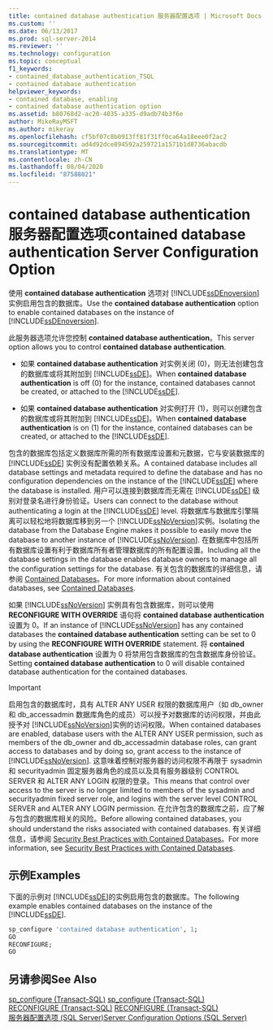 ```yaml
---
title: contained database authentication 服务器配置选项 | Microsoft Docs
ms.custom: ''
ms.date: 06/13/2017
ms.prod: sql-server-2014
ms.reviewer: ''
ms.technology: configuration
ms.topic: conceptual
f1_keywords:
- contained_database_authentication_TSQL
- contained database authentication
helpviewer_keywords:
- contained database, enabling
- contained database authentication option
ms.assetid: b80768d2-ac20-4035-a335-d9adb74b3f6e
author: MikeRayMSFT
ms.author: mikeray
ms.openlocfilehash: cf5bf07c8b0913ff81f31ff0ca64a18eee0f2ac2
ms.sourcegitcommit: ad4d92dce894592a259721a1571b1d8736abacdb
ms.translationtype: MT
ms.contentlocale: zh-CN
ms.lasthandoff: 08/04/2020
ms.locfileid: "87588021"
---
```

# <a name="contained-database-authentication-server-configuration-option"></a><span data-ttu-id="54a33-102">contained database authentication 服务器配置选项</span><span class="sxs-lookup"><span data-stu-id="54a33-102">contained database authentication Server Configuration Option</span></span>
  <span data-ttu-id="54a33-103">使用 **contained database authentication** 选项对 [!INCLUDE[ssDEnoversion](../../includes/ssdenoversion-md.md)]实例启用包含的数据库。</span><span class="sxs-lookup"><span data-stu-id="54a33-103">Use the **contained database authentication** option to enable contained databases on the instance of [!INCLUDE[ssDEnoversion](../../includes/ssdenoversion-md.md)].</span></span>  
  
 <span data-ttu-id="54a33-104">此服务器选项允许您控制 **contained database authentication**。</span><span class="sxs-lookup"><span data-stu-id="54a33-104">This server option allows you to control **contained database authentication**.</span></span>  
  
-   <span data-ttu-id="54a33-105">如果 **contained database authentication** 对实例关闭 (0)，则无法创建包含的数据库或将其附加到 [!INCLUDE[ssDE](../../includes/ssde-md.md)]。</span><span class="sxs-lookup"><span data-stu-id="54a33-105">When **contained database authentication** is off (0) for the instance, contained databases cannot be created, or attached to the [!INCLUDE[ssDE](../../includes/ssde-md.md)].</span></span>  
  
-   <span data-ttu-id="54a33-106">如果 **contained database authentication** 对实例打开 (1)，则可以创建包含的数据库或将其附加到 [!INCLUDE[ssDE](../../includes/ssde-md.md)]。</span><span class="sxs-lookup"><span data-stu-id="54a33-106">When **contained database authentication** is on (1) for the instance, contained databases can be created, or attached to the [!INCLUDE[ssDE](../../includes/ssde-md.md)].</span></span>  
  
 <span data-ttu-id="54a33-107">包含的数据库包括定义数据库所需的所有数据库设置和元数据，它与安装数据库的 [!INCLUDE[ssDE](../../includes/ssde-md.md)] 实例没有配置依赖关系。</span><span class="sxs-lookup"><span data-stu-id="54a33-107">A contained database includes all database settings and metadata required to define the database and has no configuration dependencies on the instance of the [!INCLUDE[ssDE](../../includes/ssde-md.md)] where the database is installed.</span></span> <span data-ttu-id="54a33-108">用户可以连接到数据库而无需在 [!INCLUDE[ssDE](../../includes/ssde-md.md)] 级别对登录名进行身份验证。</span><span class="sxs-lookup"><span data-stu-id="54a33-108">Users can connect to the database without authenticating a login at the [!INCLUDE[ssDE](../../includes/ssde-md.md)] level.</span></span> <span data-ttu-id="54a33-109">将数据库与数据库引擎隔离可以轻松地将数据库移到另一个 [!INCLUDE[ssNoVersion](../../includes/ssnoversion-md.md)]实例。</span><span class="sxs-lookup"><span data-stu-id="54a33-109">Isolating the database from the Database Engine makes it possible to easily move the database to another instance of [!INCLUDE[ssNoVersion](../../includes/ssnoversion-md.md)].</span></span> <span data-ttu-id="54a33-110">在数据库中包括所有数据库设置有利于数据库所有者管理数据库的所有配置设置。</span><span class="sxs-lookup"><span data-stu-id="54a33-110">Including all the database settings in the database enables database owners to manage all the configuration settings for the database.</span></span> <span data-ttu-id="54a33-111">有关包含的数据库的详细信息，请参阅 [Contained Databases](../../relational-databases/databases/contained-databases.md)。</span><span class="sxs-lookup"><span data-stu-id="54a33-111">For more information about contained databases, see [Contained Databases](../../relational-databases/databases/contained-databases.md).</span></span>  
  
 <span data-ttu-id="54a33-112">如果 [!INCLUDE[ssNoVersion](../../includes/ssnoversion-md.md)] 实例具有包含数据库，则可以使用 **RECONFIGURE WITH OVERRIDE** 语句将 **contained database authentication** 设置为 0。</span><span class="sxs-lookup"><span data-stu-id="54a33-112">If an instance of [!INCLUDE[ssNoVersion](../../includes/ssnoversion-md.md)] has any contained databases the **contained database authentication** setting can be set to 0 by using the **RECONFIGURE WITH OVERRIDE** statement.</span></span> <span data-ttu-id="54a33-113">将 **contained database authentication** 设置为 0 将禁用包含数据库的包含数据库身份验证。</span><span class="sxs-lookup"><span data-stu-id="54a33-113">Setting **contained database authentication** to 0 will disable contained database authentication for the contained databases.</span></span>  
  
> [!IMPORTANT]  
>  <span data-ttu-id="54a33-114">启用包含的数据库时，具有 ALTER ANY USER 权限的数据库用户（如 db_owner 和 db_accessadmin 数据库角色的成员）可以授予对数据库的访问权限，并由此授予对 [!INCLUDE[ssNoVersion](../../includes/ssnoversion-md.md)]实例的访问权限。</span><span class="sxs-lookup"><span data-stu-id="54a33-114">When contained databases are enabled, database users with the ALTER ANY USER permission, such as members of the db_owner and db_accessadmin database roles, can grant access to databases and by doing so, grant access to the instance of [!INCLUDE[ssNoVersion](../../includes/ssnoversion-md.md)].</span></span> <span data-ttu-id="54a33-115">这意味着控制对服务器的访问权限不再限于 sysadmin 和 securityadmin 固定服务器角色的成员以及具有服务器级别 CONTROL SERVER 和 ALTER ANY LOGIN 权限的登录。</span><span class="sxs-lookup"><span data-stu-id="54a33-115">This means that control over access to the server is no longer limited to members of the sysadmin and securityadmin fixed server role, and logins with the server level CONTROL SERVER and ALTER ANY LOGIN permission.</span></span> <span data-ttu-id="54a33-116">在允许包含的数据库之前，应了解与包含的数据库相关的风险。</span><span class="sxs-lookup"><span data-stu-id="54a33-116">Before allowing contained databases, you should understand the risks associated with contained databases.</span></span> <span data-ttu-id="54a33-117">有关详细信息，请参阅 [Security Best Practices with Contained Databases](../../relational-databases/databases/security-best-practices-with-contained-databases.md)。</span><span class="sxs-lookup"><span data-stu-id="54a33-117">For more information, see [Security Best Practices with Contained Databases](../../relational-databases/databases/security-best-practices-with-contained-databases.md).</span></span>  
  
## <a name="examples"></a><span data-ttu-id="54a33-118">示例</span><span class="sxs-lookup"><span data-stu-id="54a33-118">Examples</span></span>  
 <span data-ttu-id="54a33-119">下面的示例对 [!INCLUDE[ssDE](../../includes/ssde-md.md)]的实例启用包含的数据库。</span><span class="sxs-lookup"><span data-stu-id="54a33-119">The following example enables contained databases on the instance of the [!INCLUDE[ssDE](../../includes/ssde-md.md)].</span></span>  
  
```sql  
sp_configure 'contained database authentication', 1;  
GO  
RECONFIGURE;  
GO  
```  
  
## <a name="see-also"></a><span data-ttu-id="54a33-120">另请参阅</span><span class="sxs-lookup"><span data-stu-id="54a33-120">See Also</span></span>  
 <span data-ttu-id="54a33-121">[sp_configure &#40;Transact-SQL&#41;](/sql/relational-databases/system-stored-procedures/sp-configure-transact-sql) </span><span class="sxs-lookup"><span data-stu-id="54a33-121">[sp_configure &#40;Transact-SQL&#41;](/sql/relational-databases/system-stored-procedures/sp-configure-transact-sql) </span></span>  
 <span data-ttu-id="54a33-122">[RECONFIGURE (Transact-SQL)](/sql/t-sql/language-elements/reconfigure-transact-sql) </span><span class="sxs-lookup"><span data-stu-id="54a33-122">[RECONFIGURE &#40;Transact-SQL&#41;](/sql/t-sql/language-elements/reconfigure-transact-sql) </span></span>  
 [<span data-ttu-id="54a33-123">服务器配置选项 (SQL Server)</span><span class="sxs-lookup"><span data-stu-id="54a33-123">Server Configuration Options &#40;SQL Server&#41;</span></span>](server-configuration-options-sql-server.md)  
  
  
